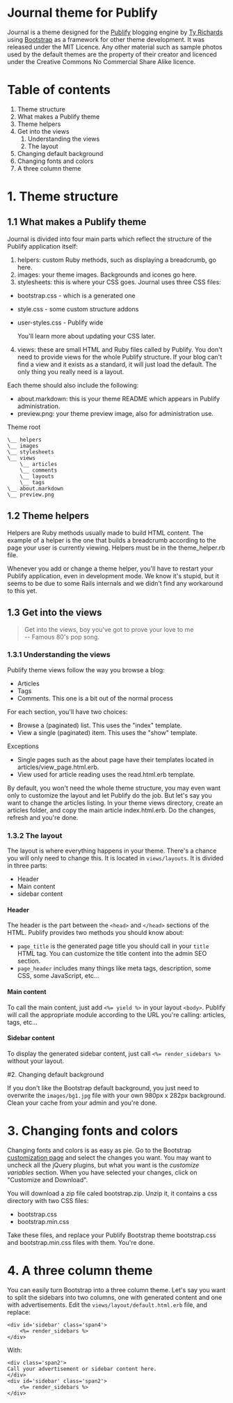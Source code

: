 # Journal theme for Publify

Journal is a theme designed for the [Publify][1] blogging engine by [Ty Richards][2] using [Bootstrap][3] as a framework for other theme development. It was released under the MIT Licence. Any other material such as sample photos used by the default themes are the property of their creator and licenced under the Creative Commons No Commercial Share Alike licence.

# Table of contents

1. Theme structure
 1. What makes a Publify theme
 2. Theme helpers
 3. Get into the views
     1. Understanding the views
     2. The layout
2. Changing default background
3. Changing fonts and colors
4. A three column theme

# 1. Theme structure

## 1.1 What makes a Publify theme

Journal is divided into four main parts which reflect the structure of the Publify application itself:

1. helpers: custom Ruby methods, such as displaying a breadcrumb, go here.
2. images: your theme images. Backgrounds and icones go here.
3. stylesheets: this is where your CSS goes. Journal uses three CSS files: 
 - bootstrap.css - which is a generated one
 - style.css - some custom structure addons 
 - user-styles.css - Publify wide
  
     You'll learn more about updating your CSS later.

4. views: these are small HTML and Ruby files called by Publify. You don't need to provide views for the whole Publify structure. If your blog can't find a view and it exists as a standard, it will just load the default. The only thing you really need is a layout.

Each theme should also include the following:

* about.markdown: this is your theme README which appears in Publify administration.
* preview.png: your theme preview image, also for administration use.

Theme root

    \__ helpers
    \__ images
    \__ stylesheets
    \__ views
        \__ articles
        \__ comments
        \__ layouts
        \__ tags
    \__ about.markdown
    \__ preview.png

## 1.2 Theme helpers

Helpers are Ruby methods usually made to build HTML content. The example of a helper is the one that builds a breadcrumb according to the page your user is currently viewing. Helpers must be in the theme_helper.rb file.

Whenever you add or change a theme helper, you'll have to restart your Publify application, even in development mode. We know it's stupid, but it seems to be due to some Rails internals and we didn't find any workaround to this yet.

## 1.3 Get into the views

> Get into the views, boy you've got to prove your love to me  
> -- Famous 80's pop song.

### 1.3.1 Understanding the views

Publify theme views follow the way you browse a blog:

* Articles
* Tags
* Comments. This one is a bit out of the normal process

For each section, you'll have two choices:

* Browse a (paginated) list. This uses the "index" template.
* View a single (paginated) item. This uses the "show" template.

Exceptions

* Single pages such as the about page have their templates located in articles/view_page.html.erb. 
* View used for article reading uses the read.html.erb template.

By default, you won't need the whole theme structure, you may even want only to customize the layout and let Publify do the job. But let's say you want to change the articles listing. In your theme views directory, create an articles folder, and copy the main article index.html.erb. Do the changes, refresh and you're done.


### 1.3.2 The layout

The layout is where everything happens in your theme. There's a chance you will only need to change this. It is located in `views/layouts`. It is divided in three parts: 

* Header
* Main content
* sidebar content

#### Header

The header is the part between the `<head>` and `</head>` sections of the HTML. Publify provides two methods you should know about: 

* `page_title` is the generated page title you should call in your `title` HTML tag. You can customize the title content into the admin SEO section.
* `page_header` includes many things like meta tags, description, some CSS, some JavaScript, etc...

#### Main content

To call the main content, just add `<%= yield %>` in your layout `<body>`. Publify will call the appropriate module according to the URL you're calling: articles, tags, etc...


#### Sidebar content

To display the generated sidebar content, just call `<%= render_sidebars %>` without your layout.

#2. Changing default background

If you don't like the Bootstrap default background, you just need to overwrite the `images/bg1.jpg` file with your own 980px x 282px background. Clean your cache from your admin and you're done.

# 3. Changing fonts and colors

Changing fonts and colors is as easy as pie. Go to the Bootstrap [customization page][4] and select the changes you want. You may want to uncheck all the jQuery plugins, but what you want is the _customize variables_ section. When you have selected your changes, click on "Customize and Download".

You will download a zip file caled bootstrap.zip. Unzip it, it contains a css directory with two CSS files: 

* bootstrap.css
* bootstrap.min.css

Take these files, and replace your Publify Bootstrap theme bootstrap.css and bootstrap.min.css files with them. You're done.

# 4. A three column theme

You can easily turn Bootstrap into a three column theme. Let's say you want to split the sidebars into two columns, one with generated content and one with advertisements. Edit the `views/layout/default.html.erb` file, and replace:

    <div id='sidebar' class='span4'>
        <%= render_sidebars %>
    </div>

With:

    <div class='span2'>
    Call your advertisement or sidebar content here.
    </div>
    <div id='sidebar' class='span2'>
        <%= render_sidebars %>
    </div>


[1]: http://publify.co
[2]: http://paradoxcreative.com
[3]: http://getbootstrap.com/
[4]: http://getbootstrap.com/2.3.2/customize.html